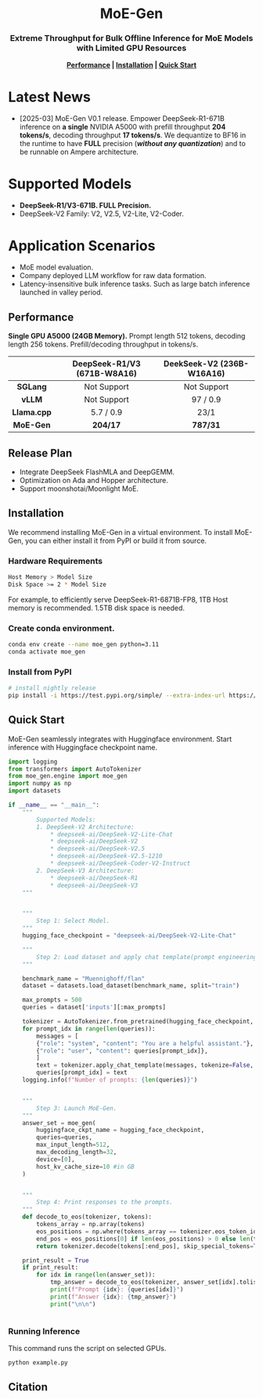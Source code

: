 <div align="center">
 <h1> MoE-Gen
 <h3>Extreme Throughput for Bulk Offline Inference for MoE Models with Limited GPU Resources</h3>
  <strong><a href="#Performance">Performance</a> | <a href="#Installation"> Installation</a> | <a href="#Quick-Start">Quick Start </a> </strong>
</div>

# Latest News
- [2025-03] MoE-Gen V0.1 release. Empower DeepSeek-R1-671B inference on **a single** NVIDIA A5000 with prefill throughput **204 tokens/s**, decoding throughput **17 tokens/s**. We dequantize to BF16 in the runtime to have **FULL** precision (**_without any quantization_**) and to be runnable on Ampere architecture.

# Supported Models
- **DeepSeek-R1/V3-671B. FULL Precision.**
- DeepSeek-V2 Family: V2, V2.5, V2-Lite, V2-Coder.

# Application Scenarios
- MoE model evaluation.
- Company deployed LLM workflow for raw data formation.
- Latency-insensitive bulk inference tasks. Such as large batch inference launched in valley period.

## Performance

**Single GPU A5000 (24GB Memory).** Prompt length 512 tokens, decoding length 256 tokens. Prefill/decoding throughput in tokens/s.


<div align="center">

|               | DeepSeek-R1/V3 (671B-W8A16) | DeekSeek-V2 (236B-W16A16)|
|:-------------:|:--------------------------:|:-----------------------:|
| **SGLang**    | Not Support                | Not Support            |
| **vLLM**      | Not Support                | 97 / 0.9               |
| **Llama.cpp** | 5.7 / 0.9                  | 23/1                   |
| **MoE-Gen**   | **204/17**                 | **787/31**             |

</div>

## Release Plan

* Integrate DeepSeek FlashMLA and DeepGEMM.
* Optimization on Ada and Hopper architecture.
* Support moonshotai/Moonlight MoE.

## Installation

We recommend installing MoE-Gen in a virtual environment. To install MoE-Gen, you can either install it from PyPI or build it from source.

### Hardware Requirements
```bash
Host Memory > Model Size
Disk Space >= 2 * Model Size
```
For example,  to efficiently serve DeepSeek-R1-6871B-FP8, 1TB Host memory is recommended. 1.5TB disk space is needed.


### Create conda environment.

```bash
conda env create --name moe_gen python=3.11
conda activate moe_gen
```

### Install from PyPI

```bash
# install nightly release
pip install -i https://test.pypi.org/simple/ --extra-index-url https://pypi.org/simple/ moe-gen
```

## Quick Start
MoE-Gen seamlessly integrates with Huggingface environment. Start inference with Huggingface checkpoint name.
```python
import logging
from transformers import AutoTokenizer
from moe_gen.engine import moe_gen
import numpy as np
import datasets

if __name__ == "__main__":
    """
        Supported Models:
        1. DeepSeek-V2 Architecture:
            * deepseek-ai/DeepSeek-V2-Lite-Chat
            * deepseek-ai/DeepSeek-V2
            * deepseek-ai/DeepSeek-V2.5
            * deepseek-ai/DeepSeek-V2.5-1210
            * deepseek-ai/DeepSeek-Coder-V2-Instruct
        2. DeepSeek-V3 Architecture:
            * deepseek-ai/DeepSeek-R1
            * deepseek-ai/DeepSeek-V3
    """


    """
        Step 1: Select Model.
    """
    hugging_face_checkpoint = "deepseek-ai/DeepSeek-V2-Lite-Chat"

    """
        Step 2: Load dataset and apply chat template(prompt engineering).
    """

    benchmark_name = "Muennighoff/flan"
    dataset = datasets.load_dataset(benchmark_name, split="train")

    max_prompts = 500
    queries = dataset['inputs'][:max_prompts]

    tokenizer = AutoTokenizer.from_pretrained(hugging_face_checkpoint, trust_remote_code=True)
    for prompt_idx in range(len(queries)):
        messages = [
        {"role": "system", "content": "You are a helpful assistant."},
        {"role": "user", "content": queries[prompt_idx]},
        ]
        text = tokenizer.apply_chat_template(messages, tokenize=False, add_generation_prompt=True)
        queries[prompt_idx] = text
    logging.info(f"Number of prompts: {len(queries)}")


    """
        Step 3: Launch MoE-Gen.
    """
    answer_set = moe_gen(
        huggingface_ckpt_name = hugging_face_checkpoint,
        queries=queries,
        max_input_length=512,
        max_decoding_length=32,
        device=[0],
        host_kv_cache_size=10 #in GB
    )


    """
        Step 4: Print responses to the prompts.
    """
    def decode_to_eos(tokenizer, tokens):
        tokens_array = np.array(tokens)
        eos_positions = np.where(tokens_array == tokenizer.eos_token_id)[0]
        end_pos = eos_positions[0] if len(eos_positions) > 0 else len(tokens_array)
        return tokenizer.decode(tokens[:end_pos], skip_special_tokens=True)

    print_result = True
    if print_result:
        for idx in range(len(answer_set)):
            tmp_answer = decode_to_eos(tokenizer, answer_set[idx].tolist()[0])
            print(f"Prompt {idx}: {queries[idx]}")
            print(f"Answer {idx}: {tmp_answer}")
            print("\n\n")



```
### Running Inference

This command runs the script on selected GPUs.
```bash
python example.py
```



## Citation
